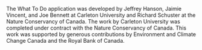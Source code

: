 The What To Do application was developed by Jeffrey Hanson, Jaimie Vincent, and Joe Bennett at Carleton University and Richard Schuster at the Nature Conservancy of Canada. The work by Carleton University was completed under contract with the Nature Conservancy of Canada. This work was supported by generous contributions by Environment and Climate Change Canada and the Royal Bank of Canada.
